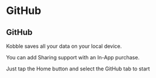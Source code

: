 # GitHub
## GitHub 

Kobble saves all your data on your local device.

You can add Sharing support with an In-App purchase.

Just tap the Home button and select the GitHub tab to start 

